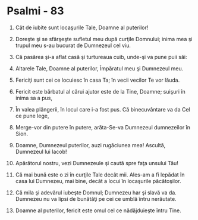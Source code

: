 # Psalmi - 83

1. Cât de iubite sunt locaşurile Tale, Doamne al puterilor! 

2. Doreşte şi se sfârşeşte sufletul meu după curţile Domnului; inima mea şi trupul meu s-au bucurat de Dumnezeul cel viu. 

3. Că pasărea şi-a aflat casă şi turtureaua cuib, unde-şi va pune puii săi: 

4. Altarele Tale, Doamne al puterilor, Împăratul meu şi Dumnezeul meu. 

5. Fericiţi sunt cei ce locuiesc în casa Ta; în vecii vecilor Te vor lăuda. 

6. Fericit este bărbatul al cărui ajutor este de la Tine, Doamne; suişuri în inima sa a pus, 

7. În valea plângerii, în locul care i-a fost pus. Că binecuvântare va da Cel ce pune lege, 

8. Merge-vor din putere în putere, arăta-Se-va Dumnezeul dumnezeilor în Sion. 

9. Doamne, Dumnezeul puterilor, auzi rugăciunea mea! Ascultă, Dumnezeul lui Iacob! 

10. Apărătorul nostru, vezi Dumnezeule şi caută spre faţa unsului Tău! 

11. Că mai bună este o zi în curţile Tale decât mii. Ales-am a fi lepădat în casa lui Dumnezeu, mai bine, decât a locui în locaşurile păcătoşilor. 

12. Că mila şi adevărul iubeşte Domnul; Dumnezeu har şi slavă va da. Dumnezeu nu va lipsi de bunătăţi pe cei ce umblă întru nerăutate. 

13. Doamne al puterilor, fericit este omul cel ce nădăjduieşte întru Tine. 

